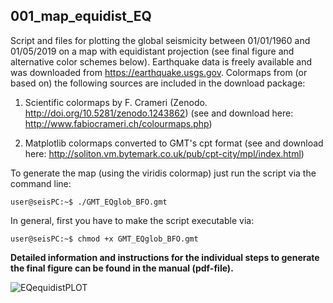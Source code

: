 ## 001_map_equidist_EQ

Script and files for plotting the global seismicity between 01/01/1960 and 01/05/2019 on a map with equidistant projection (see final figure and alternative color schemes below). Earthquake data is freely available and was downloaded from https://earthquake.usgs.gov.
Colormaps from (or based on) the following sources are included in the download package:

  1) Scientific colormaps by F. Crameri (Zenodo. http://doi.org/10.5281/zenodo.1243862)
    (see and download here: http://www.fabiocrameri.ch/colourmaps.php)

  2) Matplotlib colormaps converted to GMT's cpt format (see and download here: http://soliton.vm.bytemark.co.uk/pub/cpt-city/mpl/index.html)

To generate the map (using the viridis colormap) just run the script via the command line:

```console
user@seisPC:~$ ./GMT_EQglob_BFO.gmt
```
In general, first you have to make the script executable via:
```console
user@seisPC:~$ chmod +x GMT_EQglob_BFO.gmt
```
**Detailed information and instructions for the individual steps to generate the final figure can be found in the manual (pdf-file).**


![EQequidistPLOT](https://user-images.githubusercontent.com/23025878/58618395-d9bfc200-82c2-11e9-8432-8299a18c3f33.png)
